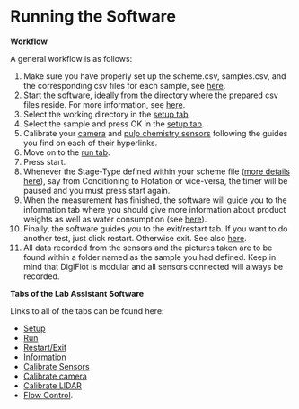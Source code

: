 # Running the Software

**Workflow**

A general workflow is as follows:
1. Make sure you have properly set up the scheme.csv, samples.csv, and the corresponding csv files for each sample, see [here](configuration.md).
2. Start the software, ideally from the directory where the prepared csv files reside. For more information, see [here](startTheApp.md).
3. Select the working directory in the [setup tab](setup.md).
4. Select the sample and press OK in the [setup tab](setup.md).
5. Calibrate your [camera](camera_tab.md) and [pulp chemistry sensors](calibrate_sensors_tab.md) following the guides you find on each of their hyperlinks.
6. Move on to the [run tab](run_tab.md).
7. Press start.
8. Whenever the Stage-Type defined within your scheme file ([more details here](configuration.md)), say from Conditioning to Flotation or vice-versa, the timer will be paused and you must press start again.
9. When the measurement has finished, the software will guide you to the information tab where you should give more information about product weights as well as water consumption (see [here](information_tab.md)).
10. Finally, the software guides you to the exit/restart tab. If you want to do another test, just click restart. Otherwise exit. See also [here](restart_exit.md).
11. All data recorded from the sensors and the pictures taken are to be found within a folder named as the sample you had defined. Keep in mind that DigiFlot is modular and all sensors connected will always be recorded. 

**Tabs of the Lab Assistant Software**

Links to all of the tabs can be found here:
- [Setup](setup.md)
- [Run](run_tab.md)
- [Restart/Exit](restart_exit.md)
- [Information](information_tab.md)
- [Calibrate Sensors](calibrate_sensors_tab.md)
- [Calibrate camera](camera_tab.md)
- [Calibrate LIDAR](lidar_tab.md)
- [Flow Control](flow_control.md).
